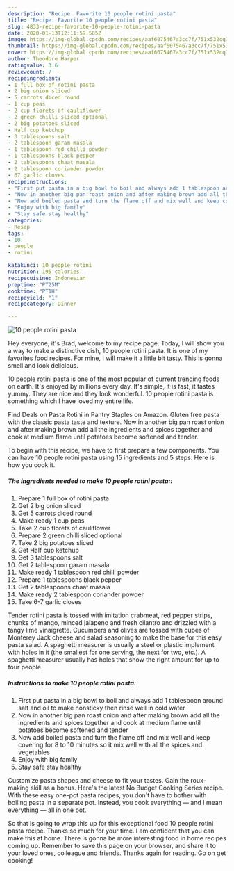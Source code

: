 ```yaml
---
description: "Recipe: Favorite 10 people rotini pasta"
title: "Recipe: Favorite 10 people rotini pasta"
slug: 4833-recipe-favorite-10-people-rotini-pasta
date: 2020-01-13T12:11:59.585Z
image: https://img-global.cpcdn.com/recipes/aaf6075467a3cc7f/751x532cq70/10-people-rotini-pasta-recipe-main-photo.jpg
thumbnail: https://img-global.cpcdn.com/recipes/aaf6075467a3cc7f/751x532cq70/10-people-rotini-pasta-recipe-main-photo.jpg
cover: https://img-global.cpcdn.com/recipes/aaf6075467a3cc7f/751x532cq70/10-people-rotini-pasta-recipe-main-photo.jpg
author: Theodore Harper
ratingvalue: 3.6
reviewcount: 7
recipeingredient:
- 1 full box of rotini pasta
- 2 big onion sliced
- 5 carrots diced round
- 1 cup peas
- 2 cup florets of cauliflower
- 2 green chilli sliced optional
- 2 big potatoes sliced
- Half cup ketchup
- 3 tablespoons salt
- 2 tablespoon garam masala
- 1 tablespoon red chilli powder
- 1 tablespoons black pepper
- 2 tablespoons chaat masala
- 2 tablespoon coriander powder
- 67 garlic cloves
recipeinstructions:
- "First put pasta in a big bowl to boil and always add 1 tablespoon around salt and oil to make nonsticky then rinse well in cold water"
- "Now in another big pan roast onion and after making brown add all the ingredients and spices together and cook at medium flame until potatoes become softened and tender"
- "Now add boiled pasta and turn the flame off and mix well and keep covering for 8 to 10 minutes so it mix well with all the spices and vegetables"
- "Enjoy with big family"
- "Stay safe stay healthy"
categories:
- Resep
tags:
- 10
- people
- rotini

katakunci: 10 people rotini
nutrition: 195 calories
recipecuisine: Indonesian
preptime: "PT25M"
cooktime: "PT1H"
recipeyield: "1"
recipecategory: Dinner

---
```



![10 people rotini pasta](https://img-global.cpcdn.com/recipes/aaf6075467a3cc7f/751x532cq70/10-people-rotini-pasta-recipe-main-photo.jpg)

Hey everyone, it's Brad, welcome to my recipe page. Today, I will show you a way to make a distinctive dish, 10 people rotini pasta. It is one of my favorites food recipes. For mine, I will make it a little bit tasty. This is gonna smell and look delicious.

10 people rotini pasta is one of the most popular of current trending foods on earth. It's enjoyed by millions every day. It's simple, it is fast, it tastes yummy. They are nice and they look wonderful. 10 people rotini pasta is something which I have loved my entire life.

Find Deals on Pasta Rotini in Pantry Staples on Amazon. Gluten free pasta with the classic pasta taste and texture. Now in another big pan roast onion and after making brown add all the ingredients and spices together and cook at medium flame until potatoes become softened and tender.


To begin with this recipe, we have to first prepare a few components. You can have 10 people rotini pasta using 15 ingredients and 5 steps. Here is how you cook it.

##### The ingredients needed to make 10 people rotini pasta::

1. Prepare 1 full box of rotini pasta
1. Get 2 big onion sliced
1. Get 5 carrots diced round
1. Make ready 1 cup peas
1. Take 2 cup florets of cauliflower
1. Prepare 2 green chilli sliced optional
1. Take 2 big potatoes sliced
1. Get Half cup ketchup
1. Get 3 tablespoons salt
1. Get 2 tablespoon garam masala
1. Make ready 1 tablespoon red chilli powder
1. Prepare 1 tablespoons black pepper
1. Get 2 tablespoons chaat masala
1. Make ready 2 tablespoon coriander powder
1. Take 6-7 garlic cloves


Tender rotini pasta is tossed with imitation crabmeat, red pepper strips, chunks of mango, minced jalapeno and fresh cilantro and drizzled with a tangy lime vinaigrette. Cucumbers and olives are tossed with cubes of Monterey Jack cheese and salad seasoning to make the base for this easy pasta salad. A spaghetti measurer is usually a steel or plastic implement with holes in it (the smallest for one serving, the next for two, etc.). A spaghetti measurer usually has holes that show the right amount for up to four people. 

##### Instructions to make 10 people rotini pasta:

1. First put pasta in a big bowl to boil and always add 1 tablespoon around salt and oil to make nonsticky then rinse well in cold water
1. Now in another big pan roast onion and after making brown add all the ingredients and spices together and cook at medium flame until potatoes become softened and tender
1. Now add boiled pasta and turn the flame off and mix well and keep covering for 8 to 10 minutes so it mix well with all the spices and vegetables
1. Enjoy with big family
1. Stay safe stay healthy


Customize pasta shapes and cheese to fit your tastes. Gain the roux-making skill as a bonus. Here&#39;s the latest No Budget Cooking Series recipe. With these easy one-pot pasta recipes, you don&#39;t have to bother with boiling pasta in a separate pot. Instead, you cook everything — and I mean everything — all in one pot. 

So that is going to wrap this up for this exceptional food 10 people rotini pasta recipe. Thanks so much for your time. I am confident that you can make this at home. There is gonna be more interesting food in home recipes coming up. Remember to save this page on your browser, and share it to your loved ones, colleague and friends. Thanks again for reading. Go on get cooking!
